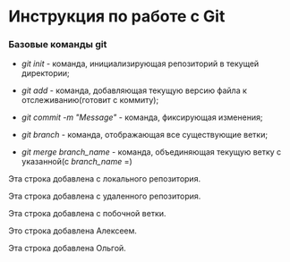 # Инструкция по работе c Git

### Базовые команды git

* *git init* - команда, инициализирующая репозиторий в текущей директории;

* *git add* - команда, добавляющая текущую версию файла к отслеживанию(готовит с коммиту);

* *git commit -m "Message"* - команда, фиксирующая изменения;

* *git branch* - команда, отображающая все существующие ветки;

* *git merge branch_name* - команда, объединяющая текущую ветку с указанной(с *branch_name* =)

Эта строка добавлена с локального репозитория. 

Эта строка добавлена с удаленного репозитория.

Эта строка добавлена с побочной ветки.

Это строка добавлена Алексеем.

Эта строка добавлена Ольгой.